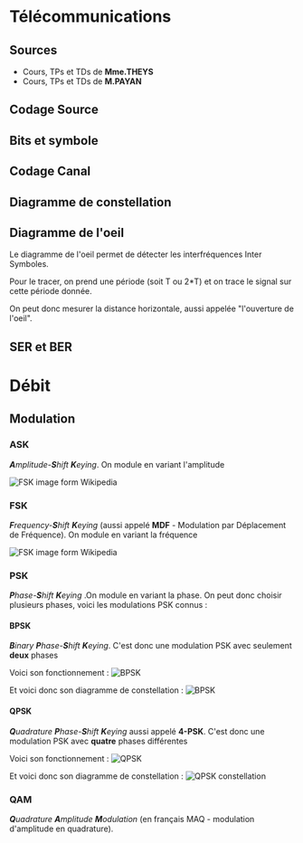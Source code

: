 <!--
Created by Its-Just-Nans - https://github.com/Its-Just-Nans
Copyright Its-Just-Nans
--->

# Télécommunications

## Sources

- Cours, TPs et TDs de **Mme.THEYS**
- Cours, TPs et TDs de **M.PAYAN**

## Codage Source


## Bits et symbole

## Codage Canal

## Diagramme de constellation

## Diagramme de l'oeil

Le diagramme de l'oeil permet de détecter les interfréquences Inter Symboles.

Pour le tracer, on prend une période (soit T ou 2*T) et on trace le signal sur cette période donnée.

On peut donc mesurer la distance horizontale, aussi appelée "l'ouverture de l'oeil".


## SER et BER



# Débit


## Modulation

### ASK

_**A**mplitude-**S**hift **K**eying_. On module en variant l'amplitude

![FSK image form Wikipedia](https://www.researchgate.net/profile/Ahmad_Fauzi_Abas/publication/221907745/figure/fig1/AS:670028466765837@1536758643863/Example-of-ASK-modulation-foramt-a-binary-signal-and-b-ASK-modulated-signal.png)


### FSK

_**F**requency-**S**hift **K**eying_ (aussi appelé **MDF** - Modulation par Déplacement de Fréquence). On module en variant la fréquence

![FSK image form Wikipedia](https://upload.wikimedia.org/wikipedia/commons/thumb/9/90/Frequency-shift_keying_fr.svg/330px-Frequency-shift_keying_fr.svg.png)


### PSK

_**P**hase-**S**hift **K**eying_ .On module en variant la phase. On peut donc choisir plusieurs phases, voici les modulations PSK connus :


#### BPSK

_**B**inary **P**hase-**S**hift **K**eying_. C'est donc une modulation PSK avec seulement **deux** phases

Voici son fonctionnement :
![BPSK](https://i.pcmag.com/imagery/encyclopedia-terms/psk-_psk.fit_lim.size_1050x.gif)

Et voici donc son diagramme de constellation :
![BPSK](https://upload.wikimedia.org/wikipedia/commons/thumb/4/41/BPSK_Gray_Coded.svg/200px-BPSK_Gray_Coded.svg.png)


#### QPSK

_**Q**uadrature **P**hase-**S**hift **K**eying_ aussi appelé **4-PSK**. C'est donc une modulation PSK avec **quatre** phases différentes

Voici son fonctionnement :
![QPSK](https://i.pcmag.com/imagery/encyclopedia-terms/psk-_qpsk.fit_lim.size_800x.gif)

Et voici donc son diagramme de constellation :
![QPSK constellation](https://upload.wikimedia.org/wikipedia/commons/thumb/8/8f/QPSK_Gray_Coded.svg/200px-QPSK_Gray_Coded.svg.png)


### QAM

_**Q**uadrature **A**mplitude **M**odulation_ (en français MAQ - modulation d'amplitude en quadrature).



